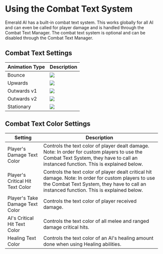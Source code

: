 # Using the Combat Text System
Emerald AI has a built-in combat text system. This works globally for all AI and can even be called for player damage and is handled through the Combat Text Manager. The combat text system is optional and can be disabled through the Combat Text Manager.

## Combat Text Settings

| Animation Type  | Description |
| ------------- | ------------- |
| Bounce  | ![](https://i.imgur.com/waytpOY.gif) |
| Upwards  | ![](https://i.imgur.com/waytpOY.gif)  |
| Outwards v1  | ![](https://i.imgur.com/waytpOY.gif)  |
| Outwards v2  | ![](https://i.imgur.com/waytpOY.gif)  |
| Stationary  | ![](https://i.imgur.com/waytpOY.gif)  |

## Combat Text Color Settings

| Setting  | Description |
| ------------- | ------------- |
| Player's Damage Text Color  | Controls the text color of player dealt damage. Note: In order for custom players to use the Combat Text System, they have to call an instanced function. This is explained below.  |
| Player's Critical Hit Text Color  | Controls the text color of player dealt critical hit damage. Note: In order for custom players to use the Combat Text System, they have to call an instanced function. This is explained below.  |
| Player's Take Damage Text Color  | Controls the text color of player received damage.  |
| AI's Critical Hit Text Color  |  Controls the text color of all melee and ranged damage critical hits. |
| Healing Text Color  | Controls the text color of an AI's healing amount done when using Healing abilities.  |



